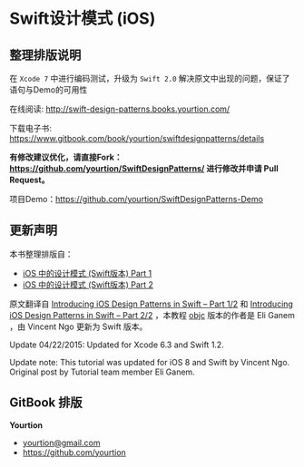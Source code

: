 # Swift设计模式 (iOS)

## 整理排版说明

在 `Xcode 7` 中进行编码测试，升级为 `Swift 2.0` 解决原文中出现的问题，保证了语句与Demo的可用性

在线阅读: http://swift-design-patterns.books.yourtion.com/

下载电子书: https://www.gitbook.com/book/yourtion/swiftdesignpatterns/details

**有修改建议优化，请直接Fork：<https://github.com/yourtion/SwiftDesignPatterns/> 进行修改并申请 Pull Request。**

项目Demo：https://github.com/yourtion/SwiftDesignPatterns-Demo

## 更新声明

本书整理排版自：

- [iOS 中的设计模式 (Swift版本) Part 1](http://blog.callmewhy.com/2014/12/29/introducing-ios-design-patterns-in-swift-part-1/)
- [iOS 中的设计模式 (Swift版本) Part 2](http://blog.callmewhy.com/2015/03/01/introducing-ios-design-patterns-in-swift-part-2/)

原文翻译自 [Introducing iOS Design Patterns in Swift – Part 1/2](http://www.raywenderlich.com/86477/introducing-ios-design-patterns-in-swift-part-1) 和 [Introducing iOS Design Patterns in Swift – Part 2/2](http://www.raywenderlich.com/90773/introducing-ios-design-patterns-in-swift-part-2) ，本教程 [objc](http://www.raywenderlich.com/46988/ios-design-patterns) 版本的作者是 Eli Ganem ，由 Vincent Ngo 更新为 Swift 版本。

Update 04/22/2015: Updated for Xcode 6.3 and Swift 1.2.

Update note: This tutorial was updated for iOS 8 and Swift by Vincent Ngo. Original post by Tutorial team member Eli Ganem.

## GitBook 排版

**Yourtion**
- yourtion@gmail.com
- https://github.com/yourtion

